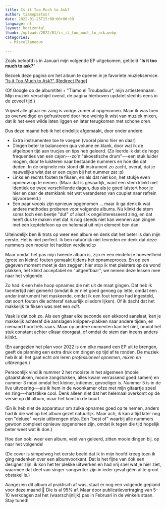 ```yaml
---
title: Is it Too Much to Ask?
author: tiamopastoor
date: 2022-01-25T15:00:00+00:00
language: nl
layout: horizontal
thumb: /uploads/2022/01/is_it_too_much_to_ask.webp
categories:
  - Miscellaneous

---
```

Zoals beloofd is in Januari mijn volgende EP uitgekomen, getiteld "**Is it too much to ask?**"

Bezoek deze pagina om het album te openen in je favoriete muziekservice: ["Is it Too Much to Ask?" [Redirect Page]][1]

(Of Google op de albumtitel + "Tiamo el Troubadour", mijn artiestennaam. Mijn muziek verschijnt overal, de pagina hierboven updatet slechts eens in de zoveel tijd.)

Vrijwel alle gitaar en zang is vorige zomer al opgenomen. Maar ik was toen zo overweldigd en gefrustreerd door hoe weinig ik wist van muziek mixen, dat ik het even wilde laten liggen en later terugkomen met schone oren.

Dus deze maand heb ik het eindelijk afgemaakt, door onder andere:

  * Extra instrumenten toe te voegen (vooral piano hier en daar)
  * Dingen beter te balanceren qua volume en klank, door wat ik de afgelopen tijd aan trucjes en tips heb geleerd. (Zo leerde ik dat de hoge frequenties van een cajon---zo'n "akoestische drum"---een stuk luider mogen, door te luisteren naar bestaande nummers en hoe die dat deden. In de originele mix stond dit instrument zo zacht, overal, dat je nauwelijks wist dat er een cajon bij het nummer zat :p)
  * Links en rechts fouten te fiksen, en als dat niet kon, het stukje even opnieuw op te nemen. (Maar dat is gevaarlijk, want een stem klinkt niet identiek op twee verschillende dagen, dus als je goed luistert hoor je hier en daar de stemklank nét wat veranderen van couplet naar refrein bijvoorbeeld.)
  * Een paar _vocals_ zijn opnieuw opgenomen ... maar ik ga denk ik wat andere methodes proberen voor volgende albums. Nu klinkt de stem soms toch een beetje "duf" of alsof ik ongeïnteresseerd zing, en dat heeft dus te maken met dat ik nog steeds niet kan wennen aan zingen met een koptelefoon op en helemaal uit mijn element ben dan.

Uiteindelijk ben ik trots op weer een album en denk dat het beter is dan mijn eerste. Het is niet perfect. Ik ben natúúrlijk niet tevreden en denk dat deze nummers een mooier lot hadden verdiend :p 

Maar omdat het pas mijn tweede album is, zijn er een eindeloze hoeveelheid (grote en kleine) fouten gemaakt tijdens het opnameproces. En op een gegeven moment moet je dan zeggen: hier stop ik met pleisters op de wond plakken, het klinkt acceptabel en "uitgeefbaar", we nemen deze lessen mee naar het volgende.

Zo had ik een hele hoop opnames die nét uit de maat gingen. Dat heb ik toentertijd niet gemerkt (omdat ik er niet goed genoeg op lette, omdat een ander instrument het maskeerde, omdat ik een fout tempo had ingesteld, dat soort fouten die achteraf natuurlijk oliedom lijken). Of ik dacht dat het makkelijk te fiksen was met een _edit_. 

Vaak is dat ook zo. Als een gitaar elke seconde een akkoord aanslaat, kan je makkelijk achteraf die aanslagen knippen-plakken naar andere tijden, en niemand hoort iets raars. Maar op andere momenten kan het niet, omdat het stuk constant achter elkaar doorgaat, of omdat de stem dan ineens anders klinkt.

(En aangezien het plan voor 2022 is om elke maand een EP uit te brengen, geeft de planning een extra druk om dingen op tijd af te ronden. De muziek heb ik al: het gaat echt om leren _professioneel opnemen, mixen en uitbrengen_.)

Persoonlijk vind ik nummer 2 het mooiste in het algemeen (mooie gitaarstukken, mooie zangstukken, alles kwam verrassend goed samen) en nummer 3 mooi omdat het kleiner, intiemer, gevoeliger is. Nummer 5 is in de live uitvoering---als ik hem in de woonkamer ofzo met mijn gitaartje speel en zing---hartstikke cool. Denk alleen niet dat het helemaal overkomt op de versie op dit album, maar het komt in de buurt. 

(En ik heb niet de apparatuur om zulke opnames goed op te nemen, anders had ik die wel op het album gezet natuurlijk. Maar ach, ik kan altijd later nog een "deluxe" versie uitbrengen ofzo. Een "best of" waarbij alle nummers gewoon compleet opnieuw opgenomen zijn, omdat ik tegen die tijd hopelijk beter weet wat ik doe.)

Hoe dan ook: weer een album, veel van geleerd, zitten mooie dingen bij, op naar het volgende!

(De cover is simpelweg het eerste beeld dat ik in mijn hoofd kreeg toen ik ging nadenken over een albumvoorkant. Dat is het fijne van óók een designer zijn: ik kon het ter plekke uitwerken en had vrij snel wat je hier ziet, waarmee dat deel van singer-songwriter zijn in ieder geval géén al te groot obstakel is.)

Aangezien dit album al praktisch af was, staat er nog een volgende gepland voor deze maand 🙂 Die is al 95% af. Maar door publicatievertraging van 5-10 werkdagen zal het (waarschijnlijk) pas in Februari in de winkels staan. Stay tuned!

 [1]: https://distrokid.com/hyperfollow/tiamoeltroubadour/is-it-too-much-to-ask